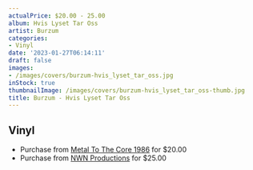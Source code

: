 ```yaml
---
actualPrice: $20.00 - 25.00
album: Hvis Lyset Tar Oss
artist: Burzum
categories:
- Vinyl
date: '2023-01-27T06:14:11'
draft: false
images:
- /images/covers/burzum-hvis_lyset_tar_oss.jpg
inStock: true
thumbnailImage: /images/covers/burzum-hvis_lyset_tar_oss-thumb.jpg
title: Burzum - Hvis Lyset Tar Oss
---
```


## Vinyl
* Purchase from [Metal To The Core 1986](https://metaltothecore1986.com/shop/burzum-hvis-lyset-tar-oss-12-gatefold-lp/) for $20.00
* Purchase from [NWN Productions](http://shop.nwnprod.com/index.php?route=product/product&path=75&product_id=31011&sort=pd.name&order=ASC) for $25.00
